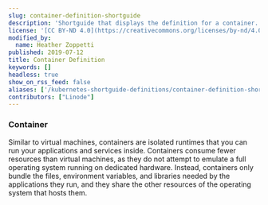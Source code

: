 ```yaml
---
slug: container-definition-shortguide
description: 'Shortguide that displays the definition for a container.'
license: '[CC BY-ND 4.0](https://creativecommons.org/licenses/by-nd/4.0)'
modified_by:
  name: Heather Zoppetti
published: 2019-07-12
title: Container Definition
keywords: []
headless: true
show_on_rss_feed: false
aliases: ['/kubernetes-shortguide-definitions/container-definition-shortguide/']
contributors: ["Linode"]
---
```


### Container

Similar to virtual machines, containers are isolated runtimes that you can run your applications and services inside. Containers consume fewer resources than virtual machines, as they do not attempt to emulate a full operating system running on dedicated hardware. Instead, containers only bundle the files, environment variables, and libraries needed by the applications they run, and they share the other resources of the operating system that hosts them.
